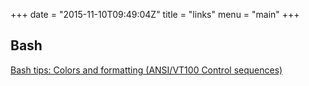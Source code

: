 +++
date = "2015-11-10T09:49:04Z"
title = "links"
menu = "main"
+++

## Bash

[Bash tips: Colors and formatting (ANSI/VT100 Control sequences)](http://misc.flogisoft.com/bash/tip_colors_and_formatting)